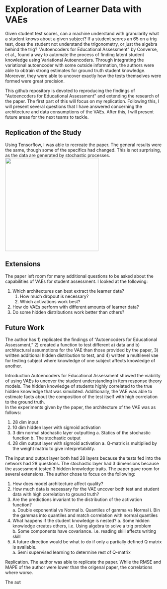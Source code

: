# Exploration of Learner Data with VAEs
Given student test scores, can a machine understand with granularity what a student knows about a given subject?  If a student scores an 65 on a trig test, does the student not understand the trigonometry, or just the algebra behind the trig?  "Autoencoders for Educational Assessment" by Converse, et al., found a way to automate the process of finding latent student knowledge using Variational Autoencoders.  Through integrating the variational autoencoder with some outside information, the authors were able to obtrain strong estimates for ground truth student knowledge.  Moreover, they were able to uncover exactly how the tests themselves were formed were great precision.  

This github repository is devoted to reproducing the findings of "Autoencoders for Educational Assessment" and extending the research of the paper.  The first part of this will focus on my replication.  Following this, I will present several questions that I have answered concerning the architecture and data consumptions of the VAEs.  After this, I will present future areas for the next teams to tackle.    

## Replication of the Study
Using Tensorflow, I was able to recreate the paper.  The general results were the same, though some of the specifics had changed.  This is not surprising, as the data are generated by stochastic processes.  
<img src="Images/Table1.png" height = 300>

## Extensions 
The paper left room for many additional questions to be asked about the capabilities of VAEs for student assessment.  I looked at the following:
1. Which architectures can best extract the learner data? 
    1. How much dropout is necessary?
    1. Which activations work best?
1. How do VAEs perform with different amounts of learner data?
1. Do some hidden distributions work better than others?

## Future Work


The author has 1) replicated the findings of “Autoencoders for Educational Assessment,” 2) created a function to test different a) data and b) architectural assumptions for the VAE than those provided by the paper, 3) written additional hidden distribution to test, and 4) written a multilevel vae for testing subject where knowledge of one subject affects knowledge of another.  

Introduction
Autoencoders for Educational Assessment showed the viability of using VAEs to uncover the student understanding in item response theory models.  The hidden knowledge of students highly correlated to the true hidden knowledge that was simulated.  Additionally, the VAE was able to estimate facts about the composition of the test itself with high correlation to the ground truth.  
In the experiments given by the paper, the architecture of the VAE was as follows:
1.	 28 dim input
2.	10 dim hidden layer with sigmoid activation
3.	3 dim normal stochastic layer outputting 
a.	Statics of the stochastic function
b.	The stochastic output
4.	28 dim output layer with sigmoid activation
a.	Q-matrix is multiplied by the weight matrix to give interpretability.

The input and output layer both had 28 layers because the tests fed into the network had 28 questions.  The stochastic layer had 3 dimensions because the assessment tested 3 hidden knowledge traits.  The paper gave room for several extensions.  The author chose to focus on the following:
1)	How does model architecture affect quality?
2)	How much data is necessary for the VAE uncover both test and student data with high correlation to ground truth?  
3)	Are the predictions invariant to the distribution of the activation function?  
a.	Double exponential vs Normal
b.	Quantiles of gamma vs Normal 
i.	Bin the gammas into quantiles and match correlation with normal quantiles
4)	What happens if the student knowledge is nested?
a.	Some hidden knowledge creates others, i.e. Using algebra to solve a trig problem	
b.	 Some components have covariance. i.e. reading skill affects writing skill
5)	A future direction would be what to do if only a partially defined Q matrix is available.  
a.	Semi supervised learning to determine rest of Q-matrix


Replication. 
 The author was able to replicate the paper.  While the RMSE and MAPE of the author were lower than the origenal paper, the correlations where worse.

 The aut  

